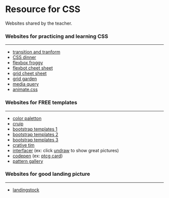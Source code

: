 # Resource for CSS
Websites shared by the teacher.

### Websites for practicing and learning CSS
---
+ [transition and tranform](https://thoughtbot.com/blog/transitions-and-transforms)  
+ [CSS dinner](https://flukeout.github.io/) 
+ [flexbox froggy](https://flexboxfroggy.com/) 
+ [flexbot cheet sheet](https://darekkay.com/dev/flexbox-cheatsheet.html) 
+ [grid cheet sheet](http://grid.malven.co/)
+ [grid garden](http://cssgridgarden.com/)
+ [media query](https://css-tricks.com/snippets/css/media-queries-for-standard-devices/)
+ [animate.css](https://daneden.github.io/animate.css/) 

### Websites for FREE templates
---
+ [color paletton](http://paletton.com/#uid=1000u0kllllaFw0g0qFqFg0w0aF)
+ [cruip](https://cruip.com/)  
+ [bootstrap templates 1](https://mdbootstrap.com/freebies/)  
+ [bootstrap templates 2](http://www.mashup-template.com/templates.html)  
+ [bootstrap templates 3](https://startbootstrap.com/themes/)  
+ [crative tim](https://www.creative-tim.com/bootstrap-themes/ui-kit?direction=asc&sort=price)    
+ [interfacer](https://interfacer.xyz/) (ex: click [undraw](https://undraw.co/illustrations) to show great pictures)
+ [codepen](https://codepen.io) (ex: [ptcg card](https://codepen.io/simeydotme/pen/PrQKgo))
+ [pattern gallery](https://leaverou.github.io/css3patterns/)

### Websites for good landing picture
---
+ [landingstock](https://landingstock.com/) 
